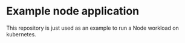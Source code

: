 # Example node application

This repository is just used as an example to run a Node workload on kubernetes.
